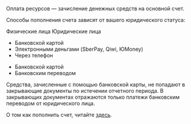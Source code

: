 Оплата ресурсов — зачисление денежных средств на основной счет.

Способы пополнения счета зависят от вашего юридического статуса:

<tabs>
<tablist>
<tab>Физические лица</tab>
<tab>Юридические лица</tab>
</tablist>
<tabpanel>

- Банковской картой
- Электронными деньгами (SberPay, Qiwi, ЮMoney)
- Через телефон

</tabpanel>
<tabpanel>

- Банковской картой
- Банковским переводом

<warn>

Средства, зачисленные с помощью банковской карты, не попадают в закрывающие документы по истечении отчетного периода. В закрывающих документах отражаются только платежи банковским переводом от юридического лица.

</warn>

</tabpanel>
</tabs>

О том как пополнить счет, читайте [здесь](https://mcs.mail.ru/docs/ru/additionals/billing/operations/payment).
